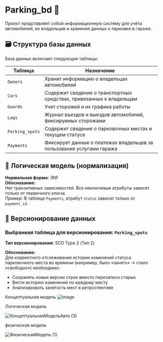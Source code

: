 # Parking_bd 🚗

Проект представляет собой информационную систему для учёта автомобилей, их владельцев и хранения данных о парковке в гараже.

## 🗃️ Структура базы данных

База данных включает следующие таблицы:

| Таблица           | Назначение                                                                 |
|-------------------|---------------------------------------------------------------------------|
| `Owners`          | Хранит информацию о владельцах автомобилей                                |
| `Cars`            | Содержит сведения о транспортных средствах, привязанных к владельцам      |
| `Guards`          | Учет сторожей и их графика работы                                         |
| `Logs`            | Журнал въездов и выездов автомобилей, фиксируемых сторожами               |
| `Parking_spots`   | Содержит сведения о парковочных местах и текущем статусе                  |
| `Payments`        | Фиксирует данные о платежах владельцев за пользование услугами гаража     |

## 📐 Логическая модель (нормализация)

**Нормальная форма:** 3NF  
**Обоснование:**  
Нет транзитивных зависимостей. Все неключевые атрибуты зависят только от первичного ключа.  
*Пример:* В таблице `Payments`, атрибут `status` зависит только от `payment_id`.

## 🔄 Версионирование данных

### Выбранная таблица для версионирования: `Parking_spots`

**Тип версионирования:** SCD Type 2 (Тип 2)  

**Обоснование:**  
Для корректного отслеживания истории изменений статуса парковочного места во времени (например, было «занято» → стало «свободно») необходимо:
- Сохранять новые версии строк вместо перезаписи старых
- Вести историю изменений по каждому месту
- Анализировать занятость мест в ретроспективе

Концептуальная модель
![image](https://github.com/user-attachments/assets/05ec6f4e-8650-488b-af25-4ad18ddce0b9)

Логическая модель

![КонцептуальнаяМодельАвто (3)](https://github.com/user-attachments/assets/babe603e-44c6-4354-a02a-61cc4194d38d)


физическая модель 



![ФизическаяМодель (1)](https://github.com/user-attachments/assets/d1e5ed13-0d42-4b02-9949-a913c4258f33)
